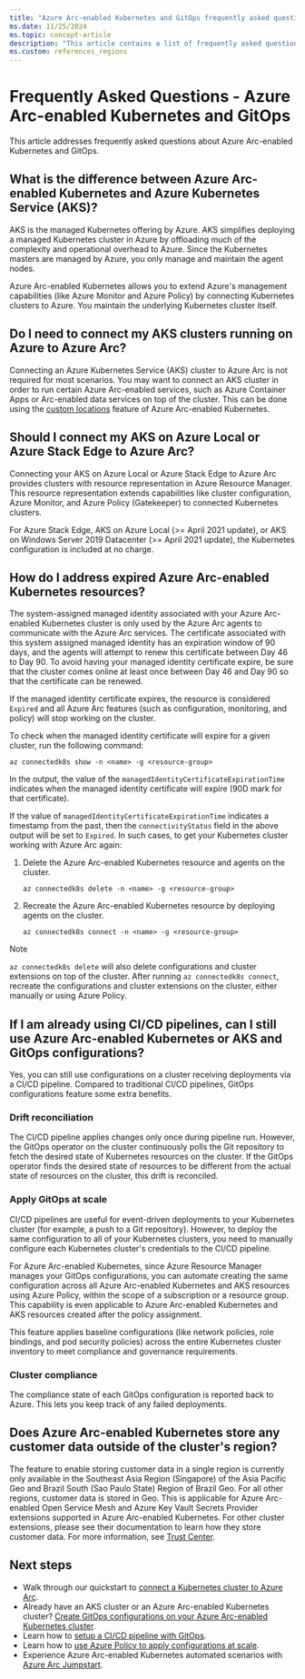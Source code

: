 ```yaml
---
title: "Azure Arc-enabled Kubernetes and GitOps frequently asked questions"
ms.date: 11/25/2024
ms.topic: concept-article
description: "This article contains a list of frequently asked questions related to Azure Arc-enabled Kubernetes and Azure GitOps."
ms.custom: references_regions
---
```


# Frequently Asked Questions - Azure Arc-enabled Kubernetes and GitOps

This article addresses frequently asked questions about Azure Arc-enabled Kubernetes and GitOps.

## What is the difference between Azure Arc-enabled Kubernetes and Azure Kubernetes Service (AKS)?

AKS is the managed Kubernetes offering by Azure. AKS simplifies deploying a managed Kubernetes cluster in Azure by offloading much of the complexity and operational overhead to Azure. Since the Kubernetes masters are managed by Azure, you only manage and maintain the agent nodes.

Azure Arc-enabled Kubernetes allows you to extend Azure's management capabilities (like Azure Monitor and Azure Policy) by connecting Kubernetes clusters to Azure. You maintain the underlying Kubernetes cluster itself.

## Do I need to connect my AKS clusters running on Azure to Azure Arc?

Connecting an Azure Kubernetes Service (AKS) cluster to Azure Arc is not required for most scenarios. You may want to connect an AKS cluster in order to run certain Azure Arc-enabled services, such as Azure Container Apps or Arc-enabled data services on top of the cluster. This can be done using the [custom locations](custom-locations.md) feature of Azure Arc-enabled Kubernetes.

## Should I connect my AKS on Azure Local or Azure Stack Edge to Azure Arc?

Connecting your AKS on Azure Local or Azure Stack Edge to Azure Arc provides clusters with resource representation in Azure Resource Manager. This resource representation extends capabilities like cluster configuration, Azure Monitor, and Azure Policy (Gatekeeper) to connected Kubernetes clusters.

For Azure Stack Edge, AKS on Azure Local (>= April 2021 update), or AKS on Windows Server 2019 Datacenter (>= April 2021 update), the Kubernetes configuration is included at no charge.

## How do I address expired Azure Arc-enabled Kubernetes resources?

The system-assigned managed identity associated with your Azure Arc-enabled Kubernetes cluster is only used by the Azure Arc agents to communicate with the Azure Arc services. The certificate associated with this system assigned managed identity has an expiration window of 90 days, and the agents will attempt to renew this certificate between Day 46 to Day 90. To avoid having your managed identity certificate expire, be sure that the cluster comes online at least once between Day 46 and Day 90 so that the certificate can be renewed.

If the managed identity certificate expires, the resource is considered `Expired` and all Azure Arc features (such as configuration, monitoring, and policy) will stop working on the cluster.

To check when the managed identity certificate will expire for a given cluster, run the following command:

```azurecli
az connectedk8s show -n <name> -g <resource-group>
```

In the output, the value of the `managedIdentityCertificateExpirationTime` indicates when the managed identity certificate will expire (90D mark for that certificate).

If the value of `managedIdentityCertificateExpirationTime` indicates a timestamp from the past, then the `connectivityStatus` field in the above output will be set to `Expired`. In such cases, to get your Kubernetes cluster working with Azure Arc again:

1. Delete the Azure Arc-enabled Kubernetes resource and agents on the cluster.

    ```azurecli
    az connectedk8s delete -n <name> -g <resource-group>
    ```

1. Recreate the Azure Arc-enabled Kubernetes resource by deploying agents on the cluster.

    ```azurecli
    az connectedk8s connect -n <name> -g <resource-group>
    ```

> [!NOTE]
> `az connectedk8s delete` will also delete configurations and cluster extensions on top of the cluster. After running `az connectedk8s connect`, recreate the configurations and cluster extensions on the cluster, either manually or using Azure Policy.

## If I am already using CI/CD pipelines, can I still use Azure Arc-enabled Kubernetes or AKS and GitOps configurations?

Yes, you can still use configurations on a cluster receiving deployments via a CI/CD pipeline. Compared to traditional CI/CD pipelines, GitOps configurations feature some extra benefits.

### Drift reconciliation

The CI/CD pipeline applies changes only once during pipeline run. However, the GitOps operator on the cluster continuously polls the Git repository to fetch the desired state of Kubernetes resources on the cluster. If the GitOps operator finds the desired state of resources to be different from the actual state of resources on the cluster, this drift is reconciled.

### Apply GitOps at scale

CI/CD pipelines are useful for event-driven deployments to your Kubernetes cluster (for example, a push to a Git repository). However, to deploy the same configuration to all of your Kubernetes clusters, you need to manually configure each Kubernetes cluster's credentials to the CI/CD pipeline.

For Azure Arc-enabled Kubernetes, since Azure Resource Manager manages your GitOps configurations, you can automate creating the same configuration across all Azure Arc-enabled Kubernetes and AKS resources using Azure Policy, within the scope of a subscription or a resource group. This capability is even applicable to Azure Arc-enabled Kubernetes and AKS resources created after the policy assignment.

This feature applies baseline configurations (like network policies, role bindings, and pod security policies) across the entire Kubernetes cluster inventory to meet compliance and governance requirements.

### Cluster compliance

The compliance state of each GitOps configuration is reported back to Azure. This lets you keep track of any failed deployments.

## Does Azure Arc-enabled Kubernetes store any customer data outside of the cluster's region?

The feature to enable storing customer data in a single region is currently only available in the Southeast Asia Region (Singapore) of the Asia Pacific Geo and Brazil South (Sao Paulo State) Region of Brazil Geo. For all other regions, customer data is stored in Geo. This is applicable for Azure Arc-enabled Open Service Mesh and Azure Key Vault Secrets Provider extensions supported in Azure Arc-enabled Kubernetes. For other cluster extensions, please see their documentation to learn how they store customer data. For more information, see [Trust Center](https://azure.microsoft.com/global-infrastructure/data-residency/).

## Next steps

* Walk through our quickstart to [connect a Kubernetes cluster to Azure Arc](./quickstart-connect-cluster.md).
* Already have an AKS cluster or an Azure Arc-enabled Kubernetes cluster? [Create GitOps configurations on your Azure Arc-enabled Kubernetes cluster](./tutorial-use-gitops-flux2.md).
* Learn how to [setup a CI/CD pipeline with GitOps](./tutorial-gitops-flux2-ci-cd.md).
* Learn how to [use Azure Policy to apply configurations at scale](./use-azure-policy.md).
* Experience Azure Arc-enabled Kubernetes automated scenarios with [Azure Arc Jumpstart](https://azurearcjumpstart.com/azure_arc_jumpstart/azure_arc_k8s).
